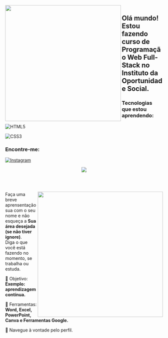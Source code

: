 <img align="left" src="https://github.com/KimininCero/KimininCero/assets/147115188/2e020f63-ad61-4809-bd73-064c0babc063" width="370px" heigth="420px">

## Olá mundo! Estou fazendo curso de Programação Web Full-Stack no Instituto da Oportunidade Social.

### Tecnologias que estou aprendendo:

![HTML5](https://img.shields.io/badge/html5-%23E34F26.svg?style=for-the-badge&logo=html5&logoColor=white) 

![CSS3](https://img.shields.io/badge/css3-%231572B6.svg?style=for-the-badge&logo=css3&logoColor=white)

### Encontre-me:

<a href="">
  
![Instagram](https://img.shields.io/badge/Instagram-%23E4405F.svg?style=for-the-badge&logo=Instagram&logoColor=white)

</a>

<div align="center"> 

 <a href="https://github.com/MarquinCss/github-readme-stats"><img align="center" src="https://github-readme-stats.vercel.app/api/top-langs/?username=KimininCero&layout=compact&theme=dark&hide_border=true" /></a> 

</img>

</div>

<br> <br>

<img src="https://raw.githubusercontent.com/MicaelliMedeiros/micaellimedeiros/master/image/computer-illustration.png" min-width="400px" max-width="400px" width="400px" align="right">

<p align="left"> 
  Faça uma breve aprensentação sua com o seu nome e não esqueça a <strong>Sua área desejada (se não tiver ignore)</strong>. <br>
  Diga o que você está fazendo no momento, se trabalha ou estuda.
</p>

<p align="left">
 
  🦄 Objetivo: **Exemplo: aprendizagem contínua.**
</p>

<p align="left">
</p>

  💼 Ferramentas:  **Word, Excel, PowerPoint, Canva e Ferramentas Google.**

<p align="left">
  💌 Navegue à vontade pelo perfil.
</p>

</img>
